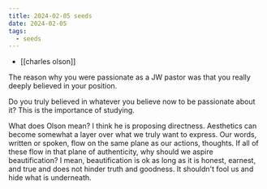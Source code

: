 ```yaml
---
title: 2024-02-05 seeds
date: 2024-02-05
tags:
  - seeds
---
```

- [[charles olson]]

The reason why you were passionate as a JW pastor was that you really deeply believed in your position.

Do you truly believed in whatever you believe now to be passionate about it? This is the importance of studying.

What does Olson mean? I think he is proposing directness. Aesthetics can become somewhat a layer over what we truly want to express. Our words, written or spoken, flow on the same plane as our actions, thoughts. If all of these flow in that plane of authenticity, why should we aspire beautification? I mean, beautification is ok as long as it is honest, earnest, and true and does not hinder truth and goodness. It shouldn't fool us and hide what is underneath.